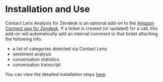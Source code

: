 # Installation and Use
Contact Lens Analysis for Zendesk is an optional add-on to the [Amazon Connect app for Zendesk](https://www.zendesk.com/apps/support/amazon-connect/?q=mkp_amazon). If a ticket is created (or updated) for a call, this add-on will automatically add an internal comment to that ticket attaching the following info:
* a list of categories detected via Contact Lens
* sentiment analysis
* conversation statistics
* conversation transcript

You can view the detailed installation steps [here](https://github.com/voicefoundryap/amazon-connect-for-zendesk/blob/master/add-ons/contact-lens/Enabling%20speech%20analysis%20using%20Contact%20Lens-v2.2.pdf).
